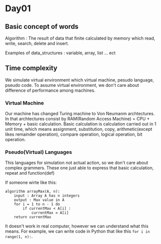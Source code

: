 # Day01

## Basic concept of words
Algorithm : The result of data that finite calculated by memory which read, write, search, delete and insert. 

Examples of data_structures : variable, array, list ... ect

## Time complexity
We simulate virtual environment which virtual machine, pesudo language, pseudo code. To assume virtual environment, we don't care about difference of performance among machines.

### Virtual Machine
Our machine has changed Turing machine to Von Neumanm archtectures.
In that archtectures consist by RAM(Random Access Machine) = CPU + Memory + basic calculation. 
Basic calculation is calculation carried out in 1 unit time, which means assignment, substitution, copy, arithmetic(except likes remainder operation), compare operation, logical operation, bit operation.

### Pseudo(Virtual) Languages
This languages for simulation not actual action, so we don't care about complex grammers. These one just able to express that basic calculation, repeat and function(def)

If someone wirte like this:
```
algorithm arrayMax(A, n):
    input : Array A has n integers
    output : Max value in A
    for i = 1 to n - 1 do
        if currentMax < A[i] : 
            currentMax = A[i]
    return currentMax
```
It doesn't work in real computer, however we can understand what this means.
For example, we can write code in Python that like this ``` for i in range(1, n): ```. 

